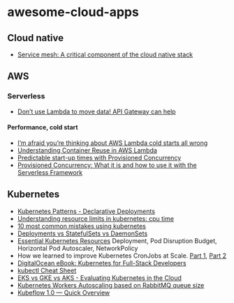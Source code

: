 # awesome-cloud-apps

## Cloud native

* [Service mesh: A critical component of the cloud native stack](https://www.cncf.io/blog/2017/04/26/service-mesh-critical-component-cloud-native-stack/)

## AWS

### Serverless

* [Don’t use Lambda to move data! API Gateway can help](https://levelup.gitconnected.com/dont-use-lambda-to-move-data-api-gateway-can-help-fe899df239e6)

#### Performance, cold start

* [I’m afraid you’re thinking about AWS Lambda cold starts all wrong](https://theburningmonk.com/2018/01/im-afraid-youre-thinking-about-aws-lambda-cold-starts-all-wrong/)
* [Understanding Container Reuse in AWS Lambda](https://aws.amazon.com/blogs/compute/container-reuse-in-lambda/)
* [Predictable start-up times with Provisioned Concurrency](https://aws.amazon.com/blogs/compute/new-for-aws-lambda-predictable-start-up-times-with-provisioned-concurrency/)
* [Provisioned Concurrency: What it is and how to use it with the Serverless Framework](https://www.serverless.com/blog/aws-lambda-provisioned-concurrency)

## Kubernetes

* [Kubernetes Patterns - Declarative Deployments](https://www.magalix.com/blog/kubernetes-patterns-declarative-deployments)
* [Understanding resource limits in kubernetes: cpu time](https://medium.com/@betz.mark/understanding-resource-limits-in-kubernetes-cpu-time-9eff74d3161b)
* [10 most common mistakes using kubernetes](https://blog.pipetail.io/posts/2020-05-04-most-common-mistakes-k8s/)
* [Deployments vs StatefulSets vs DaemonSets](https://medium.com/stakater/k8s-deployments-vs-statefulsets-vs-daemonsets-60582f0c62d4)
* [Essential Kubernetes Resources](https://medium.com/better-programming/essential-kubernetes-resources-2ccb250bcf44)
  Deployment, Pod Disruption Budget, Horizontal Pod Autoscaler, NetworkPolicy
* How we learned to improve Kubernetes CronJobs at Scale. [Part 1](https://eng.lyft.com/improving-kubernetes-cronjobs-at-scale-part-1-cf1479df98d4?gi=4912bee4ede), [Part 2](https://eng.lyft.com/how-we-learned-to-improve-kubernetes-cronjobs-at-scale-part-2-of-2-dad0c973ffca)
* [DigitalOcean eBook: Kubernetes for Full-Stack Developers](https://www.digitalocean.com/community/books/digitalocean-ebook-kubernetes-for-full-stack-developers)
* [kubectl Cheat Sheet](https://kubernetes.io/docs/reference/kubectl/cheatsheet/)
* [EKS vs GKE vs AKS - Evaluating Kubernetes in the Cloud](https://www.stackrox.com/post/2020/10/eks-vs-gke-vs-aks/)
* [Kubernetes Workers Autoscaling based on RabbitMQ queue size](https://itnext.io/kubernetes-workers-autoscaling-based-on-rabbitmq-queue-size-cb0803193cdf)
* [Kubeflow 1.0 — Quick Overview](https://medium.com/@bv_subhash/kubeflow-1-0-quick-overview-d515834d3c67)

